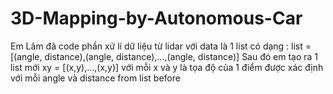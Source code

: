 # 3D-Mapping-by-Autonomous-Car
Em Lâm đã code phần xử lí dữ liệu từ lidar với data là 1 list có dạng :
                list = [(angle, distance),(angle, distance),...,(angle, distance)]
Sau đó em tạo ra 1 list mới xy = [(x,y),...,(x,y)] với mỗi x và y là tọa độ của 1 điểm được xác định với mỗi angle và distance from list before
